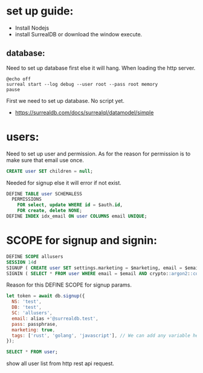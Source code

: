 

# set up guide:
- Install Nodejs
- install SurrealDB or download the window execute.


## database:
  Need to set up database first else it will hang. When loading the http server.

```
@echo off
surreal start --log debug --user root --pass root memory
pause
```

First we need to set up database. No script yet.

- https://surrealdb.com/docs/surrealql/datamodel/simple
# users:
  Need to set up user and permission. As for the reason for permission is to make sure that email use once.

```sql
CREATE user SET children = null;
```
  Needed for signup else it will error if not exist.

```sql
DEFINE TABLE user SCHEMALESS
  PERMISSIONS
    FOR select, update WHERE id = $auth.id, 
    FOR create, delete NONE;
DEFINE INDEX idx_email ON user COLUMNS email UNIQUE;
```

# SCOPE for signup and signin:

```sql
DEFINE SCOPE allusers
SESSION 14d
SIGNUP ( CREATE user SET settings.marketing = $marketing, email = $email, pass = crypto::argon2::generate($pass), tags = $tags )
SIGNIN ( SELECT * FROM user WHERE email = $email AND crypto::argon2::compare(pass, $pass) )
```

  Reason for this DEFINE SCOPE for signup params.

```js
let token = await db.signup({
  NS: 'test',
  DB: 'test',
  SC: 'allusers',
  email: alias +'@surrealdb.test',
  pass: passphrase,
  marketing: true,
  tags: ['rust', 'golang', 'javascript'], // We can add any variable here to use in the SIGNUP clause
});
```

```sql
SELECT * FROM user;
```
  show all user list from http rest api request.


